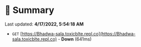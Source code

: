 # 📖 Summary
Last updated: **4/17/2022, 5:54:18 AM**

- `GET` [https://Bhadwa-sala.toxicblte.repl.co](https://Bhadwa-sala.toxicblte.repl.co) - **Down** (641ms)
